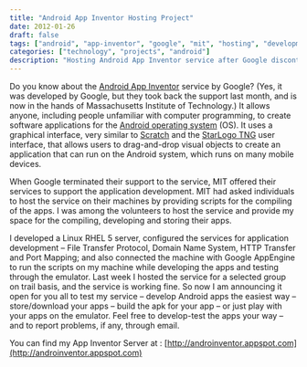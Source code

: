 ```yaml
---
title: "Android App Inventor Hosting Project"
date: 2012-01-26
draft: false
tags: ["android", "app-inventor", "google", "mit", "hosting", "development"]
categories: ["technology", "projects", "android"]
description: "Hosting Android App Inventor service after Google discontinued support - providing compilation, development and storage services for Android app development"
---
```


Do you know about the [Android App Inventor](http://en.wikipedia.org/wiki/Google_App_Inventor) service by Google? (Yes, it was developed by Google, but they took back the support last month, and is now in the hands of Massachusetts Institute of Technology.) It allows anyone, including people unfamiliar with computer programming, to create software applications for the [Android operating system](http://en.wikipedia.org/wiki/Android_%28operating_system%29) (OS). It uses a graphical interface, very similar to [Scratch](http://en.wikipedia.org/wiki/Scratch_%28programming_language%29) and the [StarLogo TNG](http://en.wikipedia.org/wiki/StarLogo_TNG) user interface, that allows users to drag-and-drop visual objects to create an application that can run on the Android system, which runs on many mobile devices.

When Google terminated their support to the service, MIT offered their services to support the application development. MIT had asked individuals to host the service on their machines by providing scripts for the compiling of the apps. I was among the volunteers to host the service and provide my space for the compiling, developing and storing their apps.

I developed a Linux RHEL 5 server, configured the services for application development – File Transfer Protocol, Domain Name System, HTTP Transfer and Port Mapping; and also connected the machine with Google AppEngine to run the scripts on my machine while developing the apps and testing through the emulator. Last week I hosted the service for a selected group on trail basis, and the service is working fine. So now I am announcing it open for you all to test my service – develop Android apps the easiest way – store/download your apps – build the apk for your app – or just play with your apps on the emulator. Feel free to develop-test the apps your way – and to report problems, if any, through email.

You can find my App Inventor Server at : [http://androinventor.appspot.com](http://androinventor.appspot.com)
